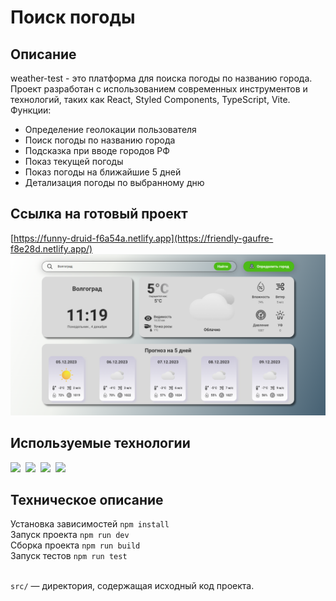 # Поиск погоды

## Описание

weather-test - это платформа для поиска погоды по названию города. Проект разработан с использованием современных инструментов и технологий, таких как React, Styled Components, TypeScript, Vite. <br />
Функции:

<ul>
  <li>Определение геолокации пользователя</li>
  <li>Поиск погоды по названию города</li>
  <li>Подсказка при вводе городов РФ</li>
  <li>Показ текущей погоды</li>
  <li>Показ погоды на ближайшие 5 дней</li>
  <li>Детализация погоды по выбранному дню</li>
</ul>

## Ссылка на готовый проект

[https://funny-druid-f6a54a.netlify.app](https://friendly-gaufre-f8e28d.netlify.app/)
<img src="./src/assets/img/preview.png" alt="preview">

## Используемые технологии

<img src='https://img.shields.io/badge/React-%3Cgreen%3E' />&nbsp;
<img src='https://img.shields.io/badge/TypeScript-%3Cgreen%3E' />&nbsp;
<img src='https://img.shields.io/badge/StyledComponents-%3Cgreen%3E' />&nbsp;
<img src='https://img.shields.io/badge/Vite-%3Cgreen%3E' />&nbsp;

## Техническое описание

Установка зависимостей `npm install` <br />
Запуск проекта `npm run dev` <br />
Сборка проекта `npm run build` <br />
Запуск тестов `npm run test` <br /><br />

`src/` — директория, содержащая исходный код проекта.

